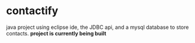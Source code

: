 # contactify
java project using eclipse ide, the JDBC api, and a mysql database to store contacts.
**project is currently being built**
